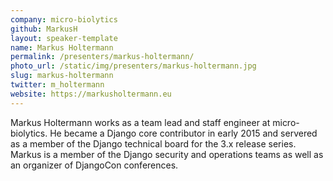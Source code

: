 ```yaml
---
company: micro-biolytics
github: MarkusH
layout: speaker-template
name: Markus Holtermann
permalink: /presenters/markus-holtermann/
photo_url: /static/img/presenters/markus-holtermann.jpg
slug: markus-holtermann
twitter: m_holtermann
website: https://markusholtermann.eu
---
```


Markus Holtermann works as a team lead and staff engineer at micro-biolytics. He became a Django core contributor in early 2015 and servered as a member of the Django technical board for the 3.x release series. Markus is a member of the Django security and operations teams as well as an organizer of DjangoCon conferences.
